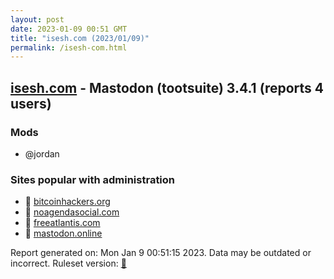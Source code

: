 ```yaml
---
layout: post
date: 2023-01-09 00:51 GMT
title: "isesh.com (2023/01/09)"
permalink: /isesh-com.html
---
```



## [isesh.com](https://isesh.com) - Mastodon (tootsuite) 3.4.1 (reports 4 users)

### Mods
 * @jordan

### Sites popular with administration

* 🐘 [bitcoinhackers.org](/bitcoinhackers-org.html)
* 🚫 [noagendasocial.com](/noagendasocial-com.html)
* 🚫 [freeatlantis.com](/freeatlantis-com.html)
* 🐘 [mastodon.online](/mastodon-online.html)

Report generated on: Mon Jan  9 00:51:15 2023. Data may be outdated or incorrect.
Ruleset version: [🏀](/version-basketball)
